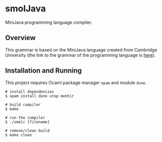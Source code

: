 # smolJava

MiniJava programming language compiler.

## Overview

This grammar is based on the MiniJava language created from Cambridge University
(the link to the grammar of the programming language is
[here](https://www.cambridge.org/resources/052182060X/MCIIJ2e/grammar.html#prod4)).

## Installation and Running

This project requires Ocaml package manager `opam` and module `dune`.

```
# install dependencies
$ opam install dune utop menhir

# build compiler
$ make

# run the compiler
$ ./smolc [filename]

# remove/clean build
$ make clean
```
